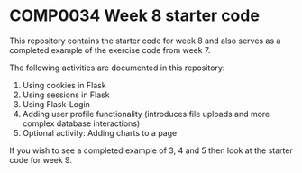 # COMP0034 Week 8 starter code

This repository contains the starter code for week 8 and also serves as a completed example of the exercise code from week 7.

The following activities are documented in this repository:

1. Using cookies in Flask
2. Using sessions in Flask
3. Using Flask-Login
4. Adding user profile functionality (introduces file uploads and more complex database interactions)
5. Optional activity: Adding charts to a page

If you wish to see a completed example of 3, 4 and 5 then look at the starter code for week 9.
